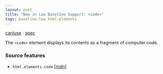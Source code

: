 ```yaml
---
layout: post
title: "New in Low Baseline Support: <code>"
tags: baseline-low html-elements
---
```


[caniuse](https://caniuse.com/?search=code) · [spec](https://html.spec.whatwg.org/multipage/text-level-semantics.html#the-code-element)

The `<code>` element displays its contents as a fragment of computer code.

### Source features

- ``html.elements.code`` [[mdn]](https://developer.mozilla.org/en-US/search?q=html.elements.code)
